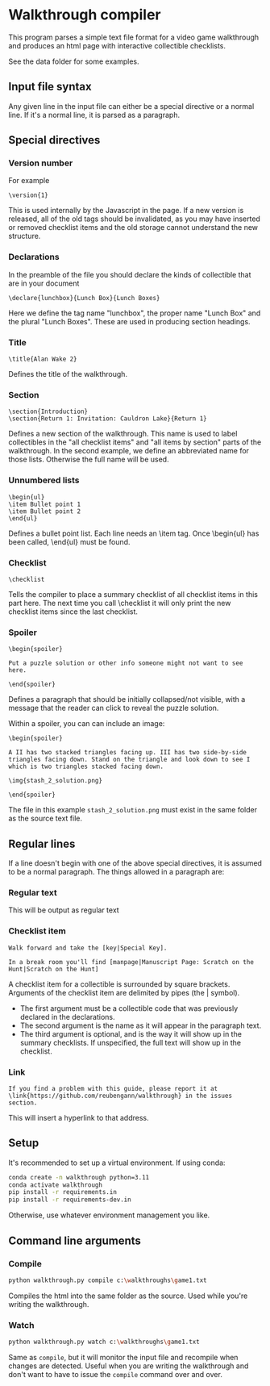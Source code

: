 # Walkthrough compiler

This program parses a simple text file format for a video game walkthrough and produces an html page with interactive collectible checklists.

See the data folder for some examples.

## Input file syntax

Any given line in the input file can either be a special directive or a normal line. If it's a normal line, it is parsed as a paragraph.

## Special directives

### Version number

For example
```
\version{1}
```

This is used internally by the Javascript in the page. If a new version is released, all of the old tags should be invalidated, as you may have inserted or removed checklist items and the old storage cannot understand the new structure.

### Declarations

In the preamble of the file you should declare the kinds of collectible that are in your document

```
\declare{lunchbox}{Lunch Box}{Lunch Boxes}
```

Here we define the tag name "lunchbox", the proper name "Lunch Box" and the plural "Lunch Boxes". These are used in producing section headings.

### Title

```
\title{Alan Wake 2}
```

Defines the title of the walkthrough.

### Section

```
\section{Introduction}
\section{Return 1: Invitation: Cauldron Lake}{Return 1}
```

Defines a new section of the walkthrough. This name is used to label collectibles in the "all checklist items" and "all items by section" parts of the walkthrough. In the second example, we define an abbreviated name for those lists. Otherwise the full name will be used.

### Unnumbered lists

```
\begin{ul}
\item Bullet point 1
\item Bullet point 2
\end{ul}
```

Defines a bullet point list. Each line needs an \item tag. Once \begin{ul} has been called, \end{ul} must be found.

### Checklist

```
\checklist
```

Tells the compiler to place a summary checklist of all checklist items in this part here. The next time you call \checklist it will only print the new checklist items since the last checklist.

### Spoiler

```
\begin{spoiler}

Put a puzzle solution or other info someone might not want to see here.

\end{spoiler}
```

Defines a paragraph that should be initially collapsed/not visible, with a message that the reader can click to reveal the puzzle solution.

Within a spoiler, you can can include an image:

```
\begin{spoiler}

A II has two stacked triangles facing up. III has two side-by-side triangles facing down. Stand on the triangle and look down to see I which is two triangles stacked facing down.

\img{stash_2_solution.png}

\end{spoiler}
```

The file in this example `stash_2_solution.png` must exist in the same folder as the source text file.

## Regular lines

If a line doesn't begin with one of the above special directives, it is assumed to be a normal paragraph. The things allowed in a paragraph are:

### Regular text

This will be output as regular text

### Checklist item

```
Walk forward and take the [key|Special Key].

In a break room you'll find [manpage|Manuscript Page: Scratch on the Hunt|Scratch on the Hunt]
```

A checklist item for a collectible is surrounded by square brackets. Arguments of the checklist item are delimited by pipes (the | symbol). 
- The first argument must be a collectible code that was previously declared in the declarations. 
- The second argument is the name as it will appear in the paragraph text. 
- The third argument is optional, and is the way it will show up in the summary checklists. If unspecified, the full text will show up in the checklist.

### Link

```
If you find a problem with this guide, please report it at \link{https://github.com/reubengann/walkthrough} in the issues section.
```

This will insert a hyperlink to that address.

## Setup

It's recommended to set up a virtual environment. If using conda:

```bash
conda create -n walkthrough python=3.11
conda activate walkthrough
pip install -r requirements.in
pip install -r requirements-dev.in
```

Otherwise, use whatever environment management you like.

## Command line arguments

### Compile

```bash
python walkthrough.py compile c:\walkthroughs\game1.txt
```

Compiles the html into the same folder as the source. Used while you're writing the walkthrough.

### Watch

```bash
python walkthrough.py watch c:\walkthroughs\game1.txt
```

Same as `compile`, but it will monitor the input file and recompile when changes are detected. Useful when you are writing the walkthrough and don't want to have to issue the `compile` command over and over.
